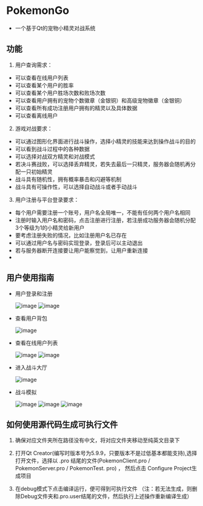 <!--
 * @Description: 
 * @Author: l
 * @Date: 2021-06-23 15:33:43
 * @LastEditors: l
 * @LastEditTime: 2021-06-23 15:41:34
 * @FilePath: \PokemonGo\README.md
-->
# PokemonGo
- 一个基于Qt的宠物小精灵对战系统

## 功能
1. 用户查询需求：
- 可以查看在线用户列表
- 可以查看某个用户的胜率
- 可以查看某个用户胜场次数和败场次数
- 可以查看用户拥有的宠物个数徽章（金银铜）和高级宠物徽章（金银铜）
- 可以查看所有成功注册用户拥有的精灵以及具体数据
- 可以查看离线用户

2. 游戏对战要求：
- 可以通过图形化界面进行战斗操作，选择小精灵的技能来达到操作战斗的目的
- 可以看到战斗过程中的各种数据
- 可以选择对战双方精灵和对战模式
- 若决斗赛战败，可以选择丢弃精灵，若失去最后一只精灵，服务器会随机再分配一只初始精灵
- 战斗具有随机性，拥有概率暴击和闪避等机制
- 战斗具有可操作性，可以选择自动战斗或者手动战斗
3. 用户注册与平台登录要求：
- 每个用户需要注册一个账号，用户名全局唯一，不能有任何两个用户名相同
- 注册时输入用户名和密码，点击注册进行注册，若注册成功服务器会随机分配3个等级为1的小精灵给新用户
- 要考虑注册失败的情况，比如注册用户名已存在
- 可以通过用户名与密码实现登录，登录后可以主动退出
- 若与服务器断开连接要让用户能察觉到，让用户重新连接
- 
## 用户使用指南
- 用户登录和注册

  ![image](https://user-images.githubusercontent.com/54203997/123056482-8ab0d080-d439-11eb-924a-ce0ddd3cb204.png)
  ![image](https://user-images.githubusercontent.com/54203997/123056550-98feec80-d439-11eb-8297-f6759a61503c.png)

- 查看用户背包

  ![image](https://user-images.githubusercontent.com/54203997/123056600-a4521800-d439-11eb-8e1e-6b033de37f62.png)
- 查看在线用户列表

  ![image](https://user-images.githubusercontent.com/54203997/123056646-b03dda00-d439-11eb-8adf-16eeb9da148b.png)
  ![image](https://user-images.githubusercontent.com/54203997/123056669-b6cc5180-d439-11eb-8ebe-67e2ff54cca3.png)
- 进入战斗大厅

  ![image](https://user-images.githubusercontent.com/54203997/123056756-cba8e500-d439-11eb-9f04-5d69598dd2ef.png)
- 战斗模拟

  ![image](https://user-images.githubusercontent.com/54203997/123056792-d6fc1080-d439-11eb-95d3-7341341f30fb.png)
  ![image](https://user-images.githubusercontent.com/54203997/123056802-d95e6a80-d439-11eb-8859-0769758bfc1c.png)
  ![image](https://user-images.githubusercontent.com/54203997/123056810-dbc0c480-d439-11eb-9bc7-9de0b8e523a4.png)

## 如何使用源代码生成可执行文件
1.	确保对应文件夹所在路径没有中文，将对应文件夹移动至纯英文目录下
2.	打开Qt Creator(编写时版本号为5.9.9，只要版本不是过低基本都能支持),选择打开文件，选择以 .pro 结尾的文件(PokemonClient.pro / PokemonServer.pro / PokemonTest. pro) ，
然后点击 Configure Project生成项目
 
3.	在debug模式下点击编译运行，便可得到可执行文件
 （注：若无法生成，则删除Debug文件夹和.pro.user结尾的文件，然后执行上述操作重新编译生成）
